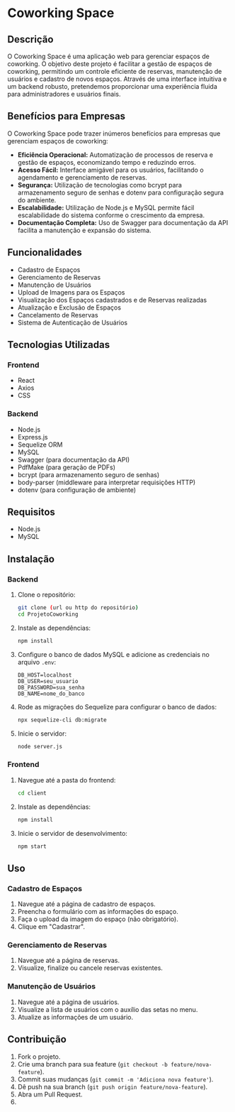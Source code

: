 # Coworking Space

## Descrição

O Coworking Space é uma aplicação web para gerenciar espaços de coworking. O objetivo deste projeto é facilitar a gestão de espaços de coworking, permitindo um controle eficiente de reservas, manutenção de usuários e cadastro de novos espaços. Através de uma interface intuitiva e um backend robusto, pretendemos proporcionar uma experiência fluida para administradores e usuários finais.

## Benefícios para Empresas

O Coworking Space pode trazer inúmeros benefícios para empresas que gerenciam espaços de coworking:

- **Eficiência Operacional:** Automatização de processos de reserva e gestão de espaços, economizando tempo e reduzindo erros.
- **Acesso Fácil:** Interface amigável para os usuários, facilitando o agendamento e gerenciamento de reservas.
- **Segurança:** Utilização de tecnologias como bcrypt para armazenamento seguro de senhas e dotenv para configuração segura do ambiente.
- **Escalabilidade:** Utilização de Node.js e MySQL permite fácil escalabilidade do sistema conforme o crescimento da empresa.
- **Documentação Completa:** Uso de Swagger para documentação da API facilita a manutenção e expansão do sistema.

## Funcionalidades

- Cadastro de Espaços
- Gerenciamento de Reservas
- Manutenção de Usuários
- Upload de Imagens para os Espaços 
- Visualização dos Espaços cadastrados e de Reservas realizadas
- Atualização e Exclusão de Espaços
- Cancelamento de Reservas
- Sistema de Autenticação de Usuários

## Tecnologias Utilizadas

### Frontend

- React
- Axios
- CSS

### Backend

- Node.js
- Express.js
- Sequelize ORM
- MySQL
- Swagger (para documentação da API)
- PdfMake (para geração de PDFs)
- bcrypt (para armazenamento seguro de senhas)
- body-parser (middleware para interpretar requisições HTTP)
- dotenv (para configuração de ambiente)

## Requisitos

- Node.js
- MySQL

## Instalação

### Backend

1. Clone o repositório:

   ```bash
   git clone (url ou http do repositório)
   cd ProjetoCoworking
   ```

2. Instale as dependências:

   ```bash
   npm install
   ```

3. Configure o banco de dados MySQL e adicione as credenciais no arquivo `.env`:

   ```
   DB_HOST=localhost
   DB_USER=seu_usuario
   DB_PASSWORD=sua_senha
   DB_NAME=nome_do_banco
   ```

4. Rode as migrações do Sequelize para configurar o banco de dados:

   ```bash
   npx sequelize-cli db:migrate
   ```

5. Inicie o servidor:

   ```bash
   node server.js
   ```

### Frontend

1. Navegue até a pasta do frontend:

   ```bash
   cd client
   ```

2. Instale as dependências:

   ```bash
   npm install
   ```

3. Inicie o servidor de desenvolvimento:

   ```bash
   npm start
   ```

## Uso

### Cadastro de Espaços

1. Navegue até a página de cadastro de espaços.
2. Preencha o formulário com as informações do espaço.
3. Faça o upload da imagem do espaço (não obrigatório).
4. Clique em "Cadastrar".

### Gerenciamento de Reservas

1. Navegue até a página de reservas.
2. Visualize, finalize ou cancele reservas existentes.

### Manutenção de Usuários

1. Navegue até a página de usuários.
2. Visualize a lista de usuários com o auxílio das setas no menu.
3. Atualize as informações de um usuário.

## Contribuição

1. Fork o projeto.
2. Crie uma branch para sua feature (`git checkout -b feature/nova-feature`).
3. Commit suas mudanças (`git commit -m 'Adiciona nova feature'`).
4. Dê push na sua branch (`git push origin feature/nova-feature`).
5. Abra um Pull Request.
6.